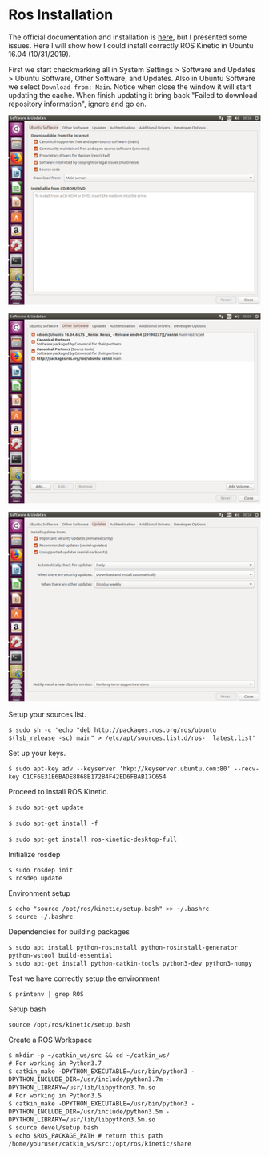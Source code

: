 # Ros Installation
The official documentation and installation is [here](http://wiki.ros.org/kinetic/Installation/Ubuntu), but I presented some issues. Here I will show how I could install correctly ROS Kinetic in Ubuntu 16.04 (10/31/2019).

First we start checkmarking all in System Settings > Software and Updates > Ubuntu Software, Other Software, and Updates.
Also in Ubuntu Software we select `Download from: Main`. Notice when close the window it will start updating the cache. When finish updating it bring back "Failed to download repository information", ignore and go on.

![alt text](https://github.com/ghunshoot/RTAB-Map-ROS-Kinect/blob/master/Img/1.png)

![alt text](https://github.com/ghunshoot/RTAB-Map-ROS-Kinect/blob/master/Img/2.png)

![alt text](https://github.com/ghunshoot/RTAB-Map-ROS-Kinect/blob/master/Img/3.png)

Setup your sources.list.
```
$ sudo sh -c 'echo "deb http://packages.ros.org/ros/ubuntu $(lsb_release -sc) main" > /etc/apt/sources.list.d/ros-  latest.list'
```
Set up your keys.
```
$ sudo apt-key adv --keyserver 'hkp://keyserver.ubuntu.com:80' --recv-key C1CF6E31E6BADE8868B172B4F42ED6FBAB17C654
```
Proceed to install ROS Kinetic.
```
$ sudo apt-get update

$ sudo apt-get install -f

$ sudo apt-get install ros-kinetic-desktop-full

```
Initialize rosdep
```
$ sudo rosdep init
$ rosdep update
```
Environment setup
```
$ echo "source /opt/ros/kinetic/setup.bash" >> ~/.bashrc
$ source ~/.bashrc
```
Dependencies for building packages
```
$ sudo apt install python-rosinstall python-rosinstall-generator python-wstool build-essential
$ sudo apt-get install python-catkin-tools python3-dev python3-numpy
```
Test we have correctly setup the environment
```
$ printenv | grep ROS
```
Setup bash
```
source /opt/ros/kinetic/setup.bash
```
Create a ROS Workspace
```
$ mkdir -p ~/catkin_ws/src && cd ~/catkin_ws/
# For working in Python3.7
$ catkin_make -DPYTHON_EXECUTABLE=/usr/bin/python3 -DPYTHON_INCLUDE_DIR=/usr/include/python3.7m -DPYTHON_LIBRARY=/usr/lib/libpython3.7m.so
# For working in Python3.5
$ catkin_make -DPYTHON_EXECUTABLE=/usr/bin/python3 -DPYTHON_INCLUDE_DIR=/usr/include/python3.5m -DPYTHON_LIBRARY=/usr/lib/libpython3.5m.so
$ source devel/setup.bash
$ echo $ROS_PACKAGE_PATH # return this path /home/youruser/catkin_ws/src:/opt/ros/kinetic/share
```
